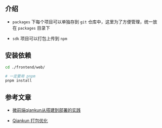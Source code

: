 ## 介绍

- `packages` 下每个项目可以单独存到 `git` 仓库中，这里为了方便管理，统一放在 `packages` 目录下

- `sdk` 项目可以打包上传到 `npm`

## 安装依赖

```sh
cd ./frontend/web/

# 一定要用 pnpm
pnpm install
```

## 参考文章

- [微前端qiankun从搭建到部署的实践](https://juejin.cn/post/6875462470593904653)

- [Qiankun 打包优化](https://zxiaosi.com/archives/bc84a75a.html)
